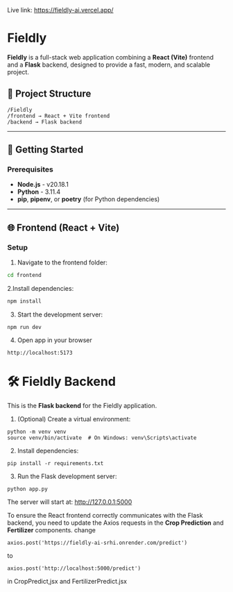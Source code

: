 Live link: https://fieldly-ai.vercel.app/


# Fieldly

**Fieldly** is a full-stack web application combining a **React (Vite)** frontend and a **Flask** backend, designed to provide a fast, modern, and scalable project.

## 📂 Project Structure
```
/Fieldly
/frontend → React + Vite frontend
/backend → Flask backend
```
---

## 🚀 Getting Started

### Prerequisites

- **Node.js** - v20.18.1
- **Python** - 3.11.4
- **pip**, **pipenv**, or **poetry** (for Python dependencies)

---

## 🌐 Frontend (React + Vite)

### Setup
1. Navigate to the frontend folder:
```bash
cd frontend
```
2.Install dependencies:
```bash
npm install
```
3. Start the development server:
```
npm run dev
```
4. Open app in your browser
```
http://localhost:5173
```

# 🛠️ Fieldly Backend

This is the **Flask backend** for the Fieldly application.

1. (Optional) Create a virtual environment:
```
python -m venv venv
source venv/bin/activate  # On Windows: venv\Scripts\activate

```

2. Install dependencies:
```
pip install -r requirements.txt
```

3. Run the Flask development server:

```
python app.py
```

The server will start at: http://127.0.0.1:5000

To ensure the React frontend correctly communicates with the Flask backend, you need to update the Axios requests in the **Crop Prediction** and **Fertilizer** components.
change 
```
axios.post('https://fieldly-ai-srhi.onrender.com/predict')
```
to 
```
axios.post('http://localhost:5000/predict')
```

in CropPredict,jsx and FertilizerPredict.jsx 



